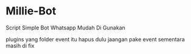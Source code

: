 # Millie-Bot
Script Simple Bot Whatsapp Mudah Di Gunakan

plugins yang folder event itu hapus dulu jaangan pake event sementara masih di fix 
